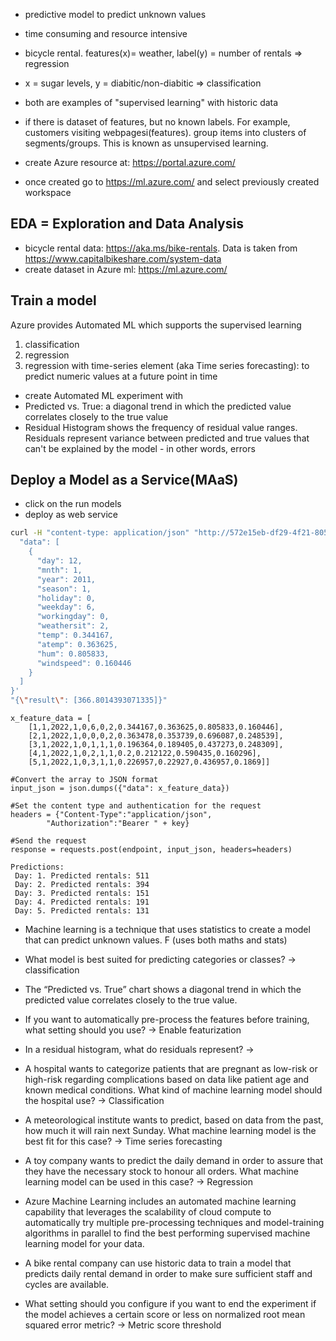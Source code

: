 - predictive model to predict unknown values
- time consuming and resource intensive
- bicycle rental. features(x)= weather, label(y) = number of rentals => regression
- x = sugar levels, y = diabitic/non-diabitic    => classification
- both are examples of "supervised learning" with historic data

- if there is dataset of features, but no known labels. For example, customers visiting webpagesi(features).
group items into clusters of segments/groups.
This is known as unsupervised learning.

- create Azure resource at: https://portal.azure.com/
- once created go to https://ml.azure.com/ and select previously created workspace

EDA = Exploration and Data Analysis
----

- bicycle rental data: https://aka.ms/bike-rentals. Data is taken from https://www.capitalbikeshare.com/system-data
- create dataset in Azure ml: https://ml.azure.com/

Train a model
--------------

Azure provides Automated ML which supports the supervised learning 
1) classification
2) regression
3) regression with time-series element (aka Time series forecasting): to predict numeric values at a future point in time


- create Automated ML experiment with 
- Predicted vs. True: a diagonal trend in which the predicted value correlates closely to the true value
- Residual Histogram shows the frequency of residual value ranges. Residuals represent variance between predicted and true values that can't be explained by the model - in other words, errors

Deploy a Model as a Service(MAaS)
---------------------------------

- click on the run models
- deploy as web service

```bash
curl -H "content-type: application/json" "http://572e15eb-df29-4f21-805d-7ab38d2d9e0f.eastus2.azurecontainer.io/score" -d '{
  "data": [
    {
      "day": 12,
      "mnth": 1,
      "year": 2011,
      "season": 1,
      "holiday": 0,
      "weekday": 6,
      "workingday": 0,
      "weathersit": 2,
      "temp": 0.344167,
      "atemp": 0.363625,
      "hum": 0.805833,
      "windspeed": 0.160446
    }
  ]
}'
"{\"result\": [366.8014393071335]}"
```

```
x_feature_data = [
    [1,1,2022,1,0,6,0,2,0.344167,0.363625,0.805833,0.160446], 
    [2,1,2022,1,0,0,0,2,0.363478,0.353739,0.696087,0.248539], 
    [3,1,2022,1,0,1,1,1,0.196364,0.189405,0.437273,0.248309], 
    [4,1,2022,1,0,2,1,1,0.2,0.212122,0.590435,0.160296], 
    [5,1,2022,1,0,3,1,1,0.226957,0.22927,0.436957,0.1869]] 

#Convert the array to JSON format 
input_json = json.dumps({"data": x_feature_data})  

#Set the content type and authentication for the request 
headers = {"Content-Type":"application/json", 
        "Authorization":"Bearer " + key} 

#Send the request 
response = requests.post(endpoint, input_json, headers=headers) 
```

```
Predictions:
 Day: 1. Predicted rentals: 511
 Day: 2. Predicted rentals: 394
 Day: 3. Predicted rentals: 151
 Day: 4. Predicted rentals: 191
 Day: 5. Predicted rentals: 131
```


- Machine learning is a technique that uses statistics to create a model that can predict unknown values. F (uses both maths and stats)
- What model is best suited for predicting categories or classes? -> classification
- The “Predicted vs. True” chart shows a diagonal trend in which the predicted value correlates closely to the true value.
- If you want to automatically pre-process the features before training, what setting should you use? -> Enable featurization
- In a residual histogram, what do residuals represent? -> 

- A hospital wants to categorize patients that are pregnant as low-risk or high-risk regarding complications based on data like patient age and known medical conditions. What kind of machine learning model should the hospital use? -> Classification

- A meteorological institute wants to predict, based on data from the past, how much it will rain next Sunday. What machine learning model is the best fit for this case? -> Time series forecasting
- A toy company wants to predict the daily demand in order to assure that they have the necessary stock to honour all orders. What machine learning model can be used in this case? -> Regression
- Azure Machine Learning includes an automated machine learning capability that leverages the scalability of cloud compute to automatically try multiple pre-processing techniques and model-training algorithms in parallel to find the best performing supervised machine learning model for your data.

- A bike rental company can use historic data to train a model that predicts daily rental demand in order to make sure sufficient staff and cycles are available.
- What setting should you configure if you want to end the experiment if the model achieves a certain score or less on normalized root mean squared error metric? -> Metric score threshold 

